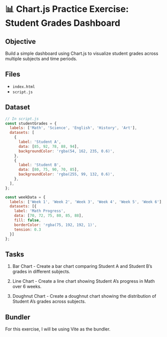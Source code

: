 # 📊 Chart.js Practice Exercise: Student Grades Dashboard

## Objective
Build a simple dashboard using Chart.js to visualize student grades across multiple subjects and time periods.

## Files
- `index.html`
- `script.js`

## Dataset

```js
// In script.js
const studentGrades = {
  labels: ['Math', 'Science', 'English', 'History', 'Art'],
  datasets: [
    {
      label: 'Student A',
      data: [85, 92, 78, 88, 94],
      backgroundColor: 'rgba(54, 162, 235, 0.6)',
    },
    {
      label: 'Student B',
      data: [80, 75, 90, 70, 85],
      backgroundColor: 'rgba(255, 99, 132, 0.6)',
    },
  ],
};

const weekData = {
  labels: ['Week 1', 'Week 2', 'Week 3', 'Week 4', 'Week 5', 'Week 6'],
  datasets: [{
    label: 'Math Progress',
    data: [70, 72, 75, 80, 85, 88],
    fill: false,
    borderColor: 'rgba(75, 192, 192, 1)',
    tension: 0.3
  }]
};

```

## Tasks

1) Bar Chart -
Create a bar chart comparing Student A and Student B’s grades in different subjects.

2) Line Chart -
Create a line chart showing Student A’s progress in Math over 6 weeks.

3) Doughnut Chart -
Create a doughnut chart showing the distribution of Student A’s grades across subjects.

## Bundler

For this exercise, I will be using Vite as the bundler.
